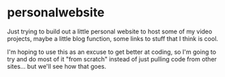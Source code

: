 # personalwebsite

Just trying to build out a little personal website to host some of my video projects, maybe a little blog function, some links to stuff that I think is cool. 

I'm hoping to use this as an excuse to get better at coding, so I'm going to try and do most of it "from scratch" instead of just pulling code from other sites... but we'll see how that goes. 

